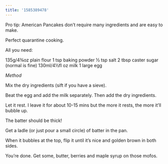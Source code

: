 ```yaml
---
title: '1585389478'
---
```


Pro tip: American Pancakes don’t require many ingredients and are easy to make. 

Perfect quarantine cooking.

All you need: 

135g/4¾oz plain flour
1 tsp baking powder
½ tsp salt
2 tbsp caster sugar (normal is fine)
130ml/4½fl oz milk
1 large egg

*Method*

Mix the dry ingredients (sift if you have a sieve).

Beat the egg and add the milk separately. Then add the dry ingredients.

Let it rest. I leave it for about 10-15 mins but the more it rests, the more it’ll bubble up.

The batter should be thick! 

Get a ladle (or just pour a small circle) of batter in the pan. 

When it bubbles at the top, flip it until it’s nice and golden brown in both sides.

You’re done. Get some, butter, berries and maple syrup on those mofos.